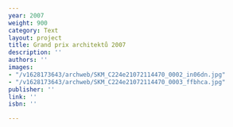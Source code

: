 ```yaml
---
year: 2007
weight: 900
category: Text
layout: project
title: Grand prix architektů 2007
description: ''
authors: ''
images:
- "/v1628173643/archweb/SKM_C224e21072114470_0002_in06dn.jpg"
- "/v1628173643/archweb/SKM_C224e21072114470_0003_ffbhca.jpg"
publisher: ''
link: ''
isbn: ''

---
```

